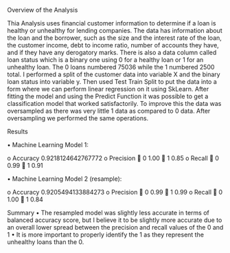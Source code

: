 Overview of the Analysis

Thia Analysis uses financial customer information to determine if a loan is healthy or unhealthy for lending companies.
The data has information about the loan and the borrower, such as the size and the interest rate of the loan, the customer income, debt to income ratio, number of accounts they have, and if they have any derogatory marks.
There is also a data column called loan status which is a binary one using 0 for a healthy loan or 1 for an unhealthy loan. The 0 loans numbered 75036 while the 1 numbered 2500 total.
I performed a split of the customer data into variable X and the binary loan status into variable y. Then used Test Train Split to put the data into a form where we can perform linear regression on it using SkLearn.
After fitting the model and using the Predict Function it was possible to get a classification model that worked satisfactorily. To improve this the data was oversampled as there was very little 1 data as compared to 0 data. After oversampling we performed the same operations.

Results

•	Machine Learning Model 1:

o	Accuracy  0.9218124642767772
o	Precision
	0    1.00
	1     0.85
o	Recall
	0     0.99
	1     0.91

•	Machine Learning Model 2 (resample):

o	Accuracy  0.9205494133884273
o	Precision
	0    0.99
	1    0.99
o	Recall
	0    1.00
	1    0.84

Summary
•	The resampled model was slightly less accurate in terms of balanced accuracy score, but I believe it to be slightly more accurate due to an overall lower spread between the precision and recall values of the 0 and 1
•	It is more important to properly identify the 1 as they represent the unhealthy loans than the 0.
